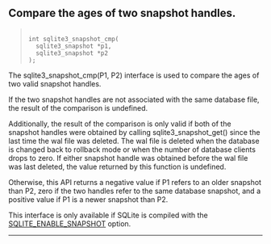 ## Compare the ages of two snapshot handles.




> ```
> 
> int sqlite3_snapshot_cmp(
>   sqlite3_snapshot *p1,
>   sqlite3_snapshot *p2
> );
> 
> ```



The sqlite3\_snapshot\_cmp(P1, P2\) interface is used to compare the ages
of two valid snapshot handles.


If the two snapshot handles are not associated with the same database
file, the result of the comparison is undefined.


Additionally, the result of the comparison is only valid if both of the
snapshot handles were obtained by calling sqlite3\_snapshot\_get() since the
last time the wal file was deleted. The wal file is deleted when the
database is changed back to rollback mode or when the number of database
clients drops to zero. If either snapshot handle was obtained before the
wal file was last deleted, the value returned by this function
is undefined.


Otherwise, this API returns a negative value if P1 refers to an older
snapshot than P2, zero if the two handles refer to the same database
snapshot, and a positive value if P1 is a newer snapshot than P2\.


This interface is only available if SQLite is compiled with the
[SQLITE\_ENABLE\_SNAPSHOT](compile.html#enable_snapshot) option.




---



